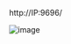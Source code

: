 http://IP:9696/

![image](https://github.com/user-attachments/assets/150aa907-6070-4232-a3e7-129a2c27b419)

